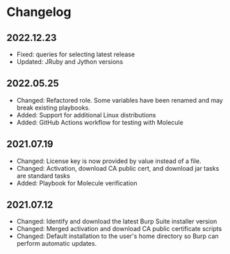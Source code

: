 # Changelog

## 2022.12.23

- Fixed: queries for selecting latest release
- Updated: JRuby and Jython versions

## 2022.05.25

- Changed: Refactored role. Some variables have been renamed and may break existing playbooks.
- Added: Support for additional Linux distributions
- Added: GitHub Actions workflow for testing with Molecule

## 2021.07.19

- Changed: License key is now provided by value instead of a file.
- Changed: Activation, download CA public cert, and download jar tasks are standard tasks
- Added: Playbook for Molecule verification

## 2021.07.12

- Changed: Identify and download the latest Burp Suite installer version
- Changed: Merged activation and download CA public certificate scripts
- Changed: Default installation to the user's home directory so Burp can perform automatic updates.
